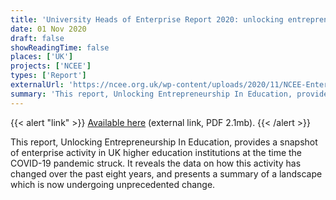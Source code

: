 ```yaml
---
title: 'University Heads of Enterprise Report 2020: unlocking entrepreneurship in education'
date: 01 Nov 2020
draft: false
showReadingTime: false
places: ['UK']
projects: ['NCEE']
types: ['Report']
externalUrl: 'https://ncee.org.uk/wp-content/uploads/2020/11/NCEE-Enterprise-Survey-Report-2020.pdf'
summary: 'This report, Unlocking Entrepreneurship In Education, provides a snapshot of enterprise activity in UK higher education institutions at the time the COVID-19 pandemic struck. It reveals the data on how this activity has changed over the past eight years, and presents a summary of a landscape which is now undergoing unprecedented change.'
---
```


{{< alert "link" >}}
[Available here](https://ncee.org.uk/wp-content/uploads/2020/11/NCEE-Enterprise-Survey-Report-2020.pdf) (external link, PDF 2.1mb).
{{< /alert >}}

This report, Unlocking Entrepreneurship In Education, provides a snapshot of enterprise activity in UK higher education institutions at the time the COVID-19 pandemic struck. It reveals the data on how this activity has changed over the past eight years, and presents a summary of a landscape which is now undergoing unprecedented change.